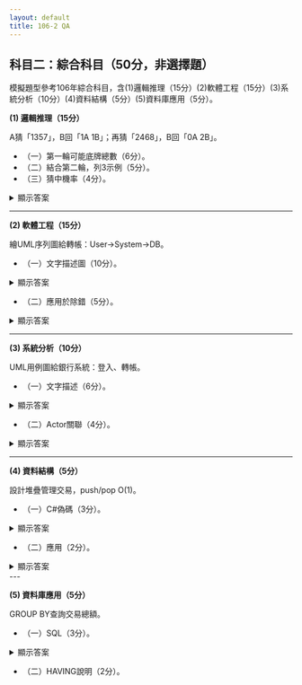 ```yaml
---
layout: default
title: 106-2 QA
---
```


## 科目二：綜合科目（50分，非選擇題）


模擬題型參考106年綜合科目，含(1)邏輯推理（15分）(2)軟體工程（15分）(3)系統分析（10分）(4)資料結構（5分）(5)資料庫應用（5分）。

**(1) 邏輯推理（15分）**

A猜「1357」，B回「1A 1B」；再猜「2468」，B回「0A 2B」。

- （一）第一輪可能底牌總數（6分）。
- （二）結合第二輪，列3示例（5分）。
- （三）猜中機率（4分）。

<details>
  <summary>顯示答案</summary>

> 假設底牌為 1–8 的不重複四位數（與兩次猜測一致）。<br>
> A 猜 1357 → 1A1B ⇒ 在 {1,3,5,7} 中恰有 2 個，且其中 1 個在原位、1 個錯位。<br>
> 再猜 2468 → 0A2B ⇒ 在 {2,4,6,8} 中恰有 2 個，且都錯位（各自不在第1~4位對應位>置）。<br>
> （一）第一輪可能底牌總數（只用 1A1B）<br>
> &nbsp;&nbsp; 結論：288 種（1–8 不重複、對 1357 產生 1A1B 的排列數）。<br>
>（二）結合第二輪（兩條件同時成立），示例 3 組<br>
> &nbsp;&nbsp;例：1234、1276、1524（皆滿足 1357→1A1B、2468→0A2B）。<br>
>（三）猜中機率<br>
> &nbsp;&nbsp;綜合兩輪後剩 168 種可能 ⇒ 下一輪隨機一猜中機率 1/168 ≈ 0.6%。
</details>

---

**(2) 軟體工程（15分）**

繪UML序列圖給轉帳：User→System→DB。

- （一）文字描述圖（10分）。
<details>
  <summary>顯示答案</summary>

>（一）文字描述圖（10分）<br>
>User→System：Transfer(from,to,amount)（同步呼叫）。<br>
>System：驗證輸入與權限（alt：不合法→回錯）。<br>
>System→DB：BEGIN TRANSACTION。<br>
>System→DB：讀 from 餘額；檢查足額（alt：不足→ROLLBACK→回錯）。<br>
>System→DB：UPDATE Accounts SET balance -= amount WHERE id=from。<br>
>System→DB：UPDATE Accounts SET balance += amount WHERE id=to。<br>
>System→DB：寫交易明細 INSERT Transactions(...)。<br>
>System→DB：COMMIT。<br>
>DB→System：成功；System→User：成功。<br>
（圖上可用 alt 標示「餘額不足」分支，用 activation 表示 System/DB 的生命線與執行區塊）
</details>

- （二）應用於除錯（5分）。
  
<details>
  <summary>顯示答案</summary>

>（二）用於除錯（5分）<br>
> 序列圖讓你按時間看清每一步呼叫與回傳，能定位：。<br>
> 1.驗證沒擋住的無效輸入；。<br>
> 2.交易開始/提交/回滾是否對齊；。<br>
> 3.併發下更新順序/鎖定是否缺失；。<br>
> 4.失敗分支（alt）是否正確回錯而非半途成功。
</details>

---

**(3) 系統分析（10分）**

UML用例圖給銀行系統：登入、轉帳。

- （一）文字描述（6分）。
<details>
  <summary>顯示答案</summary>

>（一）<br>
> 主要 Actor：Customer。<br>
  用例：Login、Transfer。<br>
  Transfer ``<<include>>`` Login（需先登入）。<br>
  前置條件：已驗證身分；後置條件：兩帳戶餘額一致更新且有交易紀錄。

```mermaid
flowchart LR
  %% actors
  actorCustomer[["<<actor>> Customer"]]
  actorAuth[["<<external>> Auth Service"]]

  %% system boundary
  subgraph Bank_System[Bank System]
    UC_Login((Login <br> 登入))
    UC_Transfer((Transfer <br> 轉帳))
  end

  %% relations
  actorCustomer --> UC_Login
  actorCustomer --> UC_Transfer
  %% 等同 <<include>>
  UC_Transfer -.->|include<br>包含| UC_Login
  UC_Login --|驗證|--> actorAuth

  %% "note" as dashed box
  note1["前置：已登入<br/>後置：兩帳戶餘額一致更新並產生交易紀錄"]:::note
  note1 -.-> UC_Transfer

  %% styles
  classDef note fill:#fef3c7,stroke:#f59e0b,color:#92400e,stroke-dasharray:5 5,rx:6,ry:6
  classDef actor fill:#1f2937,stroke:#9ca3af,color:#fff,rx:6,ry:6
  classDef usecase fill:#374151,stroke:#cbd5e1,color:#fff,rx:60,ry:60
  class actorCustomer,actorAuth actor
  class UC_Login,UC_Transfer usecase

```
</details>

- （二）Actor關聯（4分）。

<details>
  <summary>顯示答案</summary>

>（二）<br>
> Customer—Login（關聯）。<br>
  Customer—Transfer（關聯）。<br>
 （可註明：Authentication Service/DB 為次要外部系統，作為支援者）
</details>

---  

**(4) 資料結構（5分）**

設計堆疊管理交易，push/pop O(1)。

- （一）C#偽碼（3分）。

<details>
  <summary>顯示答案</summary>

```cs
class Stack<T> {
    Node top; 
    int n;
    class Node { 
        T v; 
        Node next; 
        public Node(T v, Node next){ 
            this.v=v; this.next=next; 
        } 
    }
    void Push(T x){ 
        top = new Node(x, top); n++; 
    }              // O(1)
  T Pop(){ 
    if(top==null) throw; 
        var x=top.v; 
        top=top.next; 
        n--; 
    return x; } // O(1)
};
```
</details>

- （二）應用（2分）。
<details>
  <summary>顯示答案</summary>
    
> 交易系統的Undo/Redo：每次動作 push，回復時 pop 並反向操作 <br>
或：指令處理、括號匹配、回溯。
</details>
---

**(5) 資料庫應用（5分）**

GROUP BY查詢交易總額。

- （一）SQL（3分）。
<details>
  <summary>顯示答案</summary>

```sql
-- 依帳戶彙總區間內的交易總額
SELECT account_id, SUM(amount) AS total_amount
FROM dbo.Transactions
WHERE trans_date BETWEEN @from AND @to
GROUP BY account_id;
```
</details>

- （二）HAVING說明（2分）。